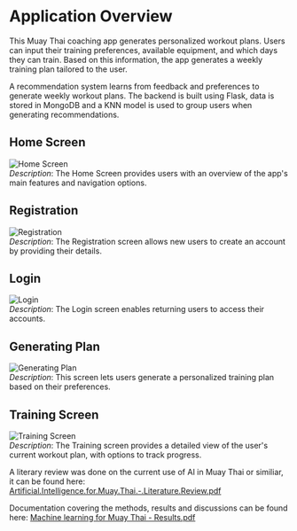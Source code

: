# Application Overview
This Muay Thai coaching app generates personalized workout plans. Users can input their training preferences, available equipment, and which days they can train. Based on this information, the app generates a weekly training plan tailored to the user.

A recommendation system learns from feedback and preferences to generate weekly workout plans. The backend is built using Flask, data is stored in MongoDB and a KNN model is used to group users when generating recommendations. 

## Home Screen
![Home Screen](https://github.com/user-attachments/assets/3ff6497b-4696-4472-9a03-95bf04b5575a)  
*Description*: The Home Screen provides users with an overview of the app's main features and navigation options.

## Registration
![Registration](https://github.com/user-attachments/assets/17c3da00-4741-41db-87a8-497166b660b9)  
*Description*: The Registration screen allows new users to create an account by providing their details.

## Login
![Login](https://github.com/user-attachments/assets/a532f530-8d02-438a-b955-e308f092ea76)  
*Description*: The Login screen enables returning users to access their accounts.

## Generating Plan
![Generating Plan](https://github.com/user-attachments/assets/7bde962e-400a-4b9c-aedd-9e6691e849ec)  
*Description*: This screen lets users generate a personalized training plan based on their preferences.

## Training Screen
![Training Screen](https://github.com/user-attachments/assets/1e3238fe-8f8e-4803-8e8c-ce79877219c6)  
*Description*: The Training screen provides a detailed view of the user's current workout plan, with options to track progress.


A literary review was done on the current use of AI in Muay Thai or similiar, it can be found here: [Artificial.Intelligence.for.Muay.Thai.-.Literature.Review.pdf](https://github.com/user-attachments/files/16882821/Artificial.Intelligence.for.Muay.Thai.-.Literature.Review.pdf)


Documentation covering the methods, results and discussions can be found here: [Machine learning for Muay Thai - Results.pdf](https://github.com/user-attachments/files/16882786/Machine.learning.for.Muay.Thai.-.Results.pdf)



